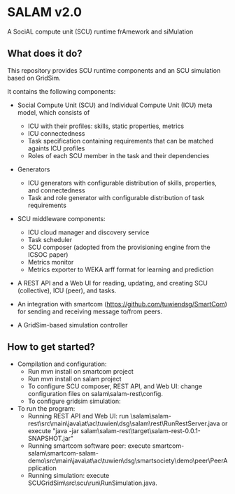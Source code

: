 SALAM v2.0
==========

A SociAL compute unit (SCU) runtime frAmework and siMulation

## What does it do?

This repository provides SCU runtime components and an SCU simulation based on GridSim.

It contains the following components:

* Social Compute Unit (SCU) and Individual Compute Unit (ICU) meta model, which consists of
  * ICU with their profiles: skills, static properties, metrics
  * ICU connectedness
  * Task specification containing requirements that can be matched againts ICU profiles
  * Roles of each SCU member in the task and their dependencies

* Generators
  * ICU generators with configurable distribution of skills, properties, and connectedness
  * Task and role generator with configurable distribution of task requirements

* SCU middleware components:
  * ICU cloud manager and discovery service
  * Task scheduler
  * SCU composer (adopted from the provisioning engine from the ICSOC paper)
  * Metrics monitor
  * Metrics exporter to WEKA arff format for learning and prediction

* A REST API and a Web UI for reading, updating, and creating SCU (collective), ICU (peer), and tasks.

* An integration with smartcom (https://github.com/tuwiendsg/SmartCom) for sending and receiving message to/from peers.

* A GridSim-based simulation controller

## How to get started?

* Compilation and configuration:
  * Run mvn install on smartcom project
  * Run mvn install on salam project
  * To configure SCU composer, REST API, and Web UI: change configuration files on salam\salam-rest\config.
  * To configure gridsim simulation: 
* To run the program:
	- Running REST API and Web UI: 
	  run \salam\salam-rest\src\main\java\at\ac\tuwien\dsg\salam\rest\RunRestServer.java
	  or execute "java -jar salam\salam-rest\target\salam-rest-0.0.1-SNAPSHOT.jar"
	- Running smartcom software peer: 
	  execute smartcom-salam\smartcom-salam-demo\src\main\java\at\ac\tuwien\dsg\smartsociety\demo\peer\PeerApplication
	- Running simulation: 
	  execute SCUGridSim\src\scu\run\RunSimulation.java.
